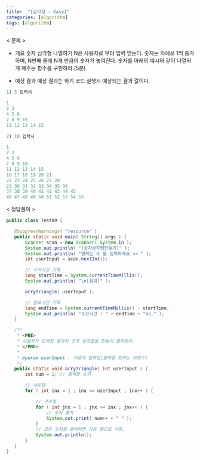 ```yaml
---
title:  "[삼각형 - Easy]"
categories: [algorithm]
tags: [algorithm]
---
```


< 문제 >

 - 개요
 숫자 삼각형 나열하기
 N은 사용자로 부터 입력 받는다. 
 숫자는 차례로 1씩 증가하며, N번째 줄에 N개 만큼의 숫자가 놓여진다.
 숫자를 아래의 예시와 같이 나열되게 해주는 함수를 구현하라.(5분)
 
 - 예상 결과
 예상 결과는 하기 코드 실행시 예상되는 결과 값이다.
 
 ``` java
 1) 5 입력시 
 
 1 
 2 3
 4 5 6
 7 8 9 10
 11 12 13 14 15
  
 2) 10 입력시
 
 1 
 2 3 
 4 5 6 
 7 8 9 10 
 11 12 13 14 15 
 16 17 18 19 20 21 
 22 23 24 25 26 27 28 
 29 30 31 32 33 34 35 36 
 37 38 39 40 41 42 43 44 45 
 46 47 48 49 50 51 52 53 54 55 
 ```
 
 < 정답풀이 >
 
 ``` java
 public class Test09 {

	@SuppressWarnings( "resource" )
	public static void main( String[] args ) {
		Scanner scan = new Scanner( System.in );
		System.out.println( "[숫자삼각형만들기]" );
		System.out.println( "원하는 수 를 입력하세요 >> " );
		int userInput = scan.nextInt();

		// 시작시간 기록
		long startTime = System.currentTimeMillis();
		System.out.println( "\n[결과]" );

		arryTriangle( userInput );

		// 종료시간 기록
		long endTime = System.currentTimeMillis() - startTime;
		System.out.println( "소요시간 : " + endTime + "ms." );
	}

	/**
	 * <PRE>
	 * 사용자가 입력한 줄까지 숫자 삼각형을 만들어 출력한다.
	 * </PRE>
	 * 
	 * @param userInput : 사용자 입력값(출력을 원하는 라인수)
	 */
	public static void arryTriangle( int userInput ) {
		int num = 1; // 출력할 숫자

		// 세로열
		for ( int inx = 1 ; inx <= userInput ; inx++ ) {

			// 가로열
			for ( int jnx = 1 ; jnx <= inx ; jnx++ ) {
				// 숫자 출력
				System.out.print( num++ + " " );
			}
			// 모든 숫자를 출력하면 다음 행으로 이동.
			System.out.println();
		}
	}
}
```